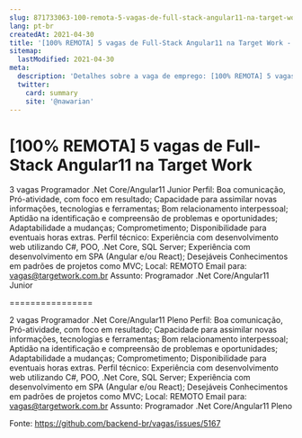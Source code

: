 ```yaml
---
slug: 871733063-100-remota-5-vagas-de-full-stack-angular11-na-target-work
lang: pt-br
createdAt: 2021-04-30
title: '[100% REMOTA] 5 vagas de Full-Stack Angular11 na Target Work - Vaga de Emprego'
sitemap:
  lastModified: 2021-04-30
meta:
  description: 'Detalhes sobre a vaga de emprego: [100% REMOTA] 5 vagas de Full-Stack Angular11 na Target Work'
  twitter:
    card: summary
    site: '@nawarian'
---
```


# [100% REMOTA] 5 vagas de Full-Stack Angular11 na Target Work

3 vagas Programador .Net Core/Angular11 Junior
Perfil:
Boa comunicação, Pró-atividade, com foco em resultado;
Capacidade para assimilar novas informações, tecnologias e ferramentas;
Bom relacionamento interpessoal;
Aptidão na identificação e compreensão de problemas e oportunidades;
Adaptabilidade a mudanças;
Comprometimento;
Disponibilidade para eventuais horas extras.
Perfil técnico:
Experiência com desenvolvimento web utilizando C#, POO, .Net Core, SQL Server;
Experiência com desenvolvimento em SPA (Angular e/ou React);
Desejáveis Conhecimentos em padrões de projetos como MVC;
Local: REMOTO
Email para: vagas@targetwork.com.br
Assunto: Programador .Net Core/Angular11 Junior

================

2 vagas Programador .Net Core/Angular11 Pleno
Perfil:
Boa comunicação, Pró-atividade, com foco em resultado;
Capacidade para assimilar novas informações, tecnologias e ferramentas;
Bom relacionamento interpessoal;
Aptidão na identificação e compreensão de problemas e oportunidades;
Adaptabilidade a mudanças;
Comprometimento;
Disponibilidade para eventuais horas extras.
Perfil técnico:
Experiência com desenvolvimento web utilizando C#, POO, .Net Core, SQL Server;
Experiência com desenvolvimento em SPA (Angular e/ou React);
Desejáveis Conhecimentos em padrões de projetos como MVC;
Local: REMOTO
Email para: vagas@targetwork.com.br
Assunto: Programador .Net Core/Angular11 Pleno

Fonte: https://github.com/backend-br/vagas/issues/5167